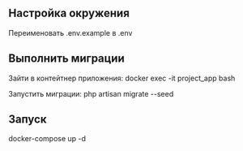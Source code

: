 ## Настройка окружения

Переименовать .env.example в .env

## Выполнить миграции

Зайти в контейтнер приложения:
docker exec -it project_app bash

Запустить миграции:
php artisan migrate --seed

## Запуск

docker-compose up -d

